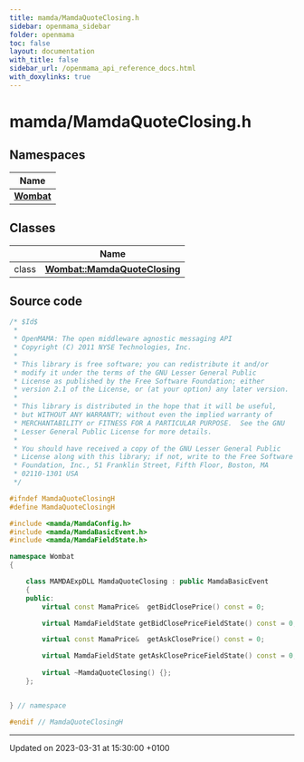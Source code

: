 ```yaml
---
title: mamda/MamdaQuoteClosing.h
sidebar: openmama_sidebar
folder: openmama
toc: false
layout: documentation
with_title: false
sidebar_url: /openmama_api_reference_docs.html
with_doxylinks: true
---
```


# mamda/MamdaQuoteClosing.h



## Namespaces

| Name           |
| -------------- |
| **[Wombat](namespaceWombat.html)**  |

## Classes

|                | Name           |
| -------------- | -------------- |
| class | **[Wombat::MamdaQuoteClosing](classWombat_1_1MamdaQuoteClosing.html)**  |




## Source code

```cpp
/* $Id$
 *
 * OpenMAMA: The open middleware agnostic messaging API
 * Copyright (C) 2011 NYSE Technologies, Inc.
 *
 * This library is free software; you can redistribute it and/or
 * modify it under the terms of the GNU Lesser General Public
 * License as published by the Free Software Foundation; either
 * version 2.1 of the License, or (at your option) any later version.
 *
 * This library is distributed in the hope that it will be useful,
 * but WITHOUT ANY WARRANTY; without even the implied warranty of
 * MERCHANTABILITY or FITNESS FOR A PARTICULAR PURPOSE.  See the GNU
 * Lesser General Public License for more details.
 *
 * You should have received a copy of the GNU Lesser General Public
 * License along with this library; if not, write to the Free Software
 * Foundation, Inc., 51 Franklin Street, Fifth Floor, Boston, MA
 * 02110-1301 USA
 */

#ifndef MamdaQuoteClosingH
#define MamdaQuoteClosingH

#include <mamda/MamdaConfig.h>
#include <mamda/MamdaBasicEvent.h>
#include <mamda/MamdaFieldState.h>

namespace Wombat
{

    class MAMDAExpDLL MamdaQuoteClosing : public MamdaBasicEvent
    {
    public:
        virtual const MamaPrice&  getBidClosePrice() const = 0;

        virtual MamdaFieldState getBidClosePriceFieldState() const = 0;

        virtual const MamaPrice&  getAskClosePrice() const = 0;

        virtual MamdaFieldState getAskClosePriceFieldState() const = 0;
        
        virtual ~MamdaQuoteClosing() {};
    };


} // namespace

#endif // MamdaQuoteClosingH
```


-------------------------------

Updated on 2023-03-31 at 15:30:00 +0100
